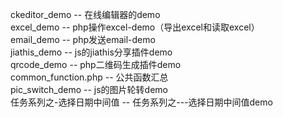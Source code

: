 ckeditor_demo               -- 在线编辑器的demo <br />
excel_demo                  -- php操作excel-demo（导出excel和读取excel）<br />
email_demo                  -- php发送email-demo<br />
jiathis_demo                -- js的jiathis分享插件demo <br/>
qrcode_demo                 -- php二维码生成插件demo<br/>
common_function.php         -- 公共函数汇总 <br />
pic_switch_demo             -- js的图片轮转demo<br />
任务系列之-选择日期中间值       -- 任务系列之---选择日期中间值demo<br />

